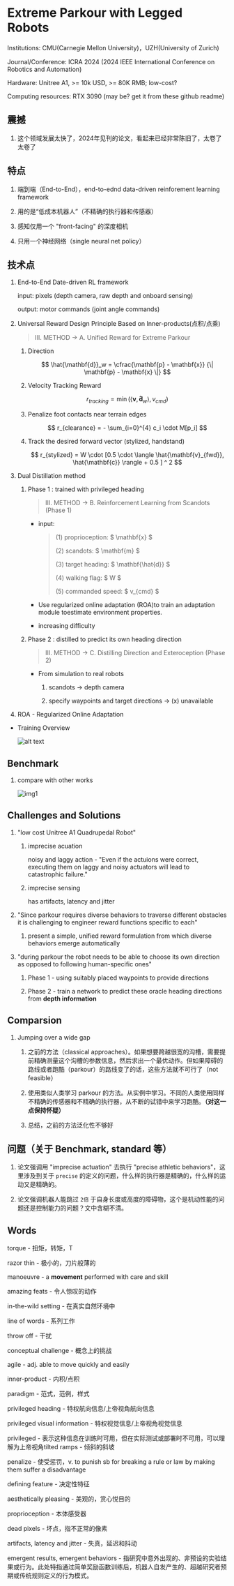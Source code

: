# Extreme Parkour with Legged Robots 

Institutions: CMU(Carnegie Mellon University)，UZH(University of Zurich)

Journal/Conference: ICRA 2024 (2024 IEEE International Conference on Robotics and Automation)

Hardware: Unitree A1, >= 10k USD, >= 80K RMB; low-cost? 

Computing resources: RTX 3090 (may be? get it from these github readme)


## 震撼

1. 这个领域发展太快了，2024年见刊的论文，看起来已经非常陈旧了，太卷了太卷了



## 特点 

1. 端到端（End-to-End），end-to-ednd data-driven reinforement learning framework

2. 用的是“低成本机器人”（不精确的执行器和传感器）

3. 感知仅用一个 "front-facing" 的深度相机

4. 只用一个神经网络（single neural net policy） 

## 技术点

1. End-to-End Date-driven RL framework

    input: pixels (depth camera, raw depth and onboard sensing)

    output: motor commands (joint angle commands)

2. Universal Reward Design Principle Based on Inner-products(点积/点乘)

    > III. METHOD ->  A. Unified Reward for Extreme Parkour
    1) Direction 

        $$ 
        \hat{\mathbf{d}}_w = 
        \cfrac{\mathbf{p} - \mathbf{x}}
        {\| \mathbf{p} - \mathbf{x} \|} 
        $$

    2) Velocity Tracking Reward 

        $$
        r_{tracking} = \min( \left<  \mathbf{v}, \mathbf{\hat{d}}_w \right>, v_{cmd})
        $$

    3) Penalize foot contacts near terrain edges

        $$
            r_{clearance} = - \sum_{i=0}^{4} c_i \cdot M[p_i] 
        $$

    4) Track the desired forward vector (stylized, handstand)

        $$
        r_{stylized} = W \cdot [0.5 \cdot \langle \hat{\mathbf{v}_{fwd}}, \hat{\mathbf{c}} \rangle + 0.5 ] ^ 2
        $$

3. Dual Distillation method

    1) Phase 1 : trained with privileged heading
        
        > III. METHOD -> B. Reinforcement Learning from Scandots (Phase 1)

        - input: 

            > (1) proprioception: $ \mathbf{x} $
            > 
            > (2) scandots: $ \mathbf{m} $
            > 
            > (3) target heading: $ \mathbf{\hat{d}} $
            > 
            > (4) walking flag: $ W $ 
            > 
            > (5) commanded speed: $ v_{cmd} $
        
        - Use regularized online adaptation (ROA)to train an adaptation module toestimate environment properties.

        - increasing difficulty 

    2) Phase 2 : distilled to predict its own heading direction

        > III. METHOD -> C. Distilling Direction and Exteroception (Phase 2)

        - From simulation to real robots

            1. scandots -> depth camera

            2. specify waypoints and target directions -> (x) unavailable

4. ROA - Regularized Online Adaptation 

- Training Overview

    ![alt text](./resources/tr_overview.png)

## Benchmark

1. compare with other works

    ![img1](./resources/benchmark.png)


## Challenges and Solutions 

1. "low cost Unitree A1 Quadrupedal Robot"

    1) imprecise acuation 

        noisy and laggy action - "Even if the actuions were correct, executing them on laggy and noisy actuators will lead to catastrophic failure." 

    2) imprecise sensing 

        has artifacts, latency and jitter

2. "Since parkour requires diverse behaviors to traverse different obstacles it is challenging to engineer reward functions specific to each"

    1) present a simple, unified reward formulation from which diverse behaviors emerge automatically

3. "during parkour the robot needs to be able to choose its own direction as opposed to following human-specific ones"

    1) Phase 1 - using suitably placed waypoints to provide directions 

    2) Phase 2 - train a network to predict these oracle heading directions from **depth information** 

## Comparsion 

1. Jumping over a wide gap 
    
    1) 之前的方法（classical approaches）。如果想要跨越很宽的沟槽，需要提前精确测量这个沟槽的参数信息，然后求出一个最优动作。但如果障碍的路线或者跑酷（parkour）的路线变了的话，这些方法就不可行了（not feasible）

    2) 使用类似人类学习 parkour 的方法。从实例中学习。不同的人类使用同样不精确的传感器和不精确的执行器，从不断的试错中来学习跑酷。**（对这一点保持怀疑）**

    3) 总结，之前的方法泛化性不够好

## 问题（关于 Benchmark, standard 等）

1. 论文强调用 "imprecise actuation" 去执行 "precise athletic behaviors"，这里涉及到关于 `precise` 的定义的问题，什么样的执行器是精确的，什么样的运动又是精确的。

2. 论文强调机器人能跳过 `2倍` 于自身长度或高度的障碍物，这个是机动性能的问题还是控制能力的问题？文中含糊不清。





## Words 

torque - 扭矩，转矩，T

razor thin - 极小的，刀片般薄的

manoeuvre - a **movement** performed with care and skill

amazing feats - 令人惊叹的动作

in-the-wild setting - 在真实自然环境中

line of words - 系列工作

throw off -  干扰

conceptual challenge - 概念上的挑战

agile - adj. able to move quickly and easily 

inner-product - 内积/点积

paradigm - 范式，范例，样式

privileged heading - 特权航向信息/上帝视角航向信息

privileged visual information - 特权视觉信息/上帝视角视觉信息

privileged - 表示这种信息在训练时可用，但在实际测试或部署时不可用，可以理解为上帝视角tilted ramps - 倾斜的斜坡

penalize - 使受惩罚，v. to punish sb for breaking a rule or law by making them suffer a disadvantage

defining feature - 决定性特征

aesthetically pleasing - 美观的，赏心悦目的

proprioception - 本体感受器

dead pixels - 坏点，指不正常的像素

artifacts, latency and jitter - 失真，延迟和抖动

emergent results, emergent behaviors - 指研究中意外出现的、非预设的实验结果或行为。此处特指通过简单奖励函数训练后，机器人自发产生的、超越研究者预期或传统规则定义的行为模式。




